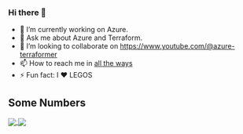 ### Hi there 👋

- 🔭 I’m currently working on Azure.
- 💬 Ask me about Azure and Terraform.
- 👯 I’m looking to collaborate on https://www.youtube.com/@azure-terraformer
- 📫 How to reach me in [all the ways](https://bento.me/markti)
- ⚡ Fun fact: I ❤️ LEGOS
<!-- 
- 🌱 I’m currently learning more about Zonal Resilliency.
- 🤔 I’m looking for help with ...
-->

## Some Numbers

<a href="https://github.com/markti/markti">
<img align="center" src="https://github-readme-stats.vercel.app/api?username=markti&show_icons=true&theme=cobalt" />
</a>
<a href="https://github.com/markti/markti">
<img align="center" src="https://github-readme-stats.vercel.app/api/top-langs/?username=markti&show_icons=true&theme=cobalt&hide=javascript,css" />
</a>
